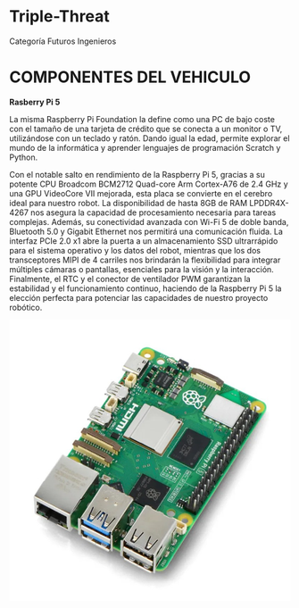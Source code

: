 # Triple-Threat
Categoría Futuros Ingenieros 

# COMPONENTES DEL VEHICULO

**Rasberry Pi 5**

 La misma Raspberry Pi Foundation la define como una PC de bajo coste con el tamaño de una tarjeta de crédito que se conecta a un monitor o TV, utilizándose con un teclado y ratón. Dando igual la edad, permite explorar el mundo de la informática y aprender lenguajes de programación Scratch y Python.

 Con el notable salto en rendimiento de la Raspberry Pi 5, gracias a su potente CPU Broadcom BCM2712 Quad-core Arm Cortex-A76 de 2.4 GHz y una GPU VideoCore VII mejorada, esta placa se convierte en el cerebro ideal para nuestro robot. La disponibilidad de hasta 8GB de RAM LPDDR4X-4267 nos asegura la capacidad de procesamiento necesaria para tareas complejas. Además, su conectividad avanzada con Wi-Fi 5 de doble banda, Bluetooth 5.0 y Gigabit Ethernet nos permitirá una comunicación fluida. La interfaz PCIe 2.0 x1 abre la puerta a un almacenamiento SSD ultrarrápido para el sistema operativo y los datos del robot, mientras que los dos transceptores MIPI de 4 carriles nos brindarán la flexibilidad para integrar múltiples cámaras o pantallas, esenciales para la visión y la interacción. Finalmente, el RTC y el conector de ventilador PWM garantizan la estabilidad y el funcionamiento continuo, haciendo de la Raspberry Pi 5 la elección perfecta para potenciar las capacidades de nuestro proyecto robótico.

 ![Rasberry Pi 5](https://github.com/TripleThreat19/Triple-Threat-AI/blob/main/Componentes%20Electronicos/raspberry-pi-5.jpg)


